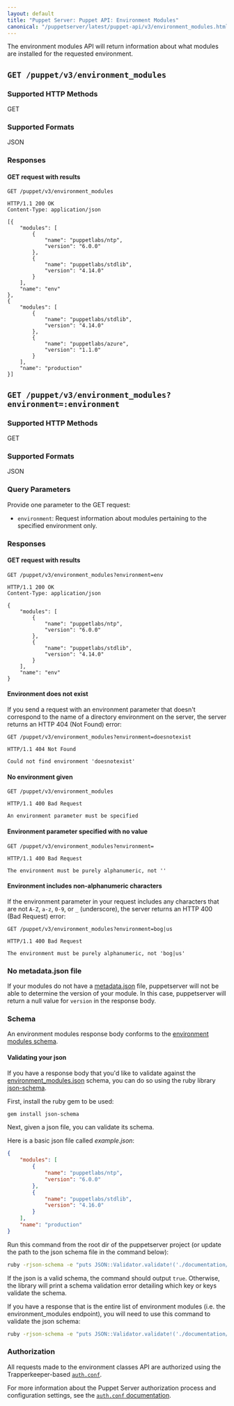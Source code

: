 ```yaml
---
layout: default
title: "Puppet Server: Puppet API: Environment Modules"
canonical: "/puppetserver/latest/puppet-api/v3/environment_modules.html"
---
```


[`auth.conf`]: ../../config_file_auth.markdown
[`puppetserver.conf`]: ../../config_file_puppetserver.markdown

The environment modules API will return information about what modules are
installed for the requested environment.

## `GET /puppet/v3/environment_modules`

### Supported HTTP Methods

GET

### Supported Formats

JSON

### Responses

#### GET request with results

```
GET /puppet/v3/environment_modules

HTTP/1.1 200 OK
Content-Type: application/json

[{
    "modules": [
        {
            "name": "puppetlabs/ntp",
            "version": "6.0.0"
        },
        {
            "name": "puppetlabs/stdlib",
            "version": "4.14.0"
        }
    ],
    "name": "env"
},
{
    "modules": [
        {
            "name": "puppetlabs/stdlib",
            "version": "4.14.0"
        },
        {
            "name": "puppetlabs/azure",
            "version": "1.1.0"
        }
    ],
    "name": "production"
}]
```

## `GET /puppet/v3/environment_modules?environment=:environment`

### Supported HTTP Methods

GET

### Supported Formats

JSON

### Query Parameters

Provide one parameter to the GET request:

* `environment`: Request information about modules pertaining to the specified
environment only.

### Responses

#### GET request with results

```
GET /puppet/v3/environment_modules?environment=env

HTTP/1.1 200 OK
Content-Type: application/json

{
    "modules": [
        {
            "name": "puppetlabs/ntp",
            "version": "6.0.0"
        },
        {
            "name": "puppetlabs/stdlib",
            "version": "4.14.0"
        }
    ],
    "name": "env"
}
```

#### Environment does not exist

If you send a request with an environment parameter that doesn't correspond to the name of a
directory environment on the server, the server returns an HTTP 404 (Not Found) error:

```
GET /puppet/v3/environment_modules?environment=doesnotexist

HTTP/1.1 404 Not Found

Could not find environment 'doesnotexist'
```

#### No environment given

```
GET /puppet/v3/environment_modules

HTTP/1.1 400 Bad Request

An environment parameter must be specified
```

#### Environment parameter specified with no value

```
GET /puppet/v3/environment_modules?environment=

HTTP/1.1 400 Bad Request

The environment must be purely alphanumeric, not ''
```

#### Environment includes non-alphanumeric characters

If the environment parameter in your request includes any characters that are
not `A-Z`, `a-z`, `0-9`, or `_` (underscore), the server returns an HTTP 400 (Bad Request) error:

```
GET /puppet/v3/environment_modules?environment=bog|us

HTTP/1.1 400 Bad Request

The environment must be purely alphanumeric, not 'bog|us'
```

### No metadata.json file

If your modules do not have a [metadata.json](https://puppet.com/docs/puppet/latest/modules_metadata.html)
file, puppetserver will not be able to determine the version of your module. In
this case, puppetserver will return a null value for `version` in the response
body.

### Schema

An environment modules response body conforms to the
[environment modules schema](./environment_modules.json).

#### Validating your json

If you have a response body that you'd like to validate against the
[environment_modules.json](./environment_modules.json) schema, you can do so using the ruby library
[json-schema](https://github.com/ruby-json-schema/json-schema).

First, install the ruby gem to be used:

```bash
gem install json-schema
```

Next, given a json file, you can validate its schema.

Here is a basic json file called _example.json_:

```json
{
    "modules": [
        {
            "name": "puppetlabs/ntp",
            "version": "6.0.0"
        },
        {
            "name": "puppetlabs/stdlib",
            "version": "4.16.0"
        }
    ],
    "name": "production"
}
```

Run this command from the root dir of the puppetserver project (or update the
path to the json schema file in the command below):

```bash
ruby -rjson-schema -e "puts JSON::Validator.validate!('./documentation/puppet-api/v3/environment_modules.json','example.json')"
```

If the json is a valid schema, the command should output `true`. Otherwise, the
library will print a schema validation error detailing which key or keys validate
the schema.

If you have a response that is the entire list of environment modules (i.e. the
environment_modules endpoint), you will need to use this command to validate
the json schema:

```bash
ruby -rjson-schema -e "puts JSON::Validator.validate!('./documentation/puppet-api/v3/environment_modules.json','all.json', :list=>true)"
```

### Authorization

All requests made to the environment classes API are authorized using the
Trapperkeeper-based [`auth.conf`][].

For more information about the Puppet Server authorization process and configuration
settings, see the [`auth.conf` documentation][`auth.conf`].
